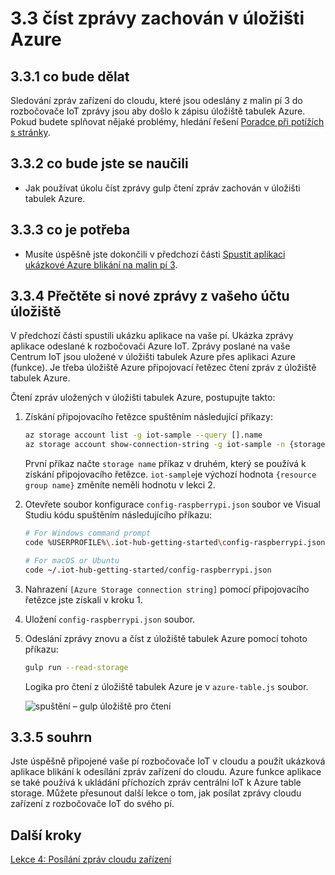 <properties
 pageTitle="Čtení zpráv zachován v úložišti Azure | Microsoft Azure"
 description="Zprávy zařízení do cloudu sledujte, jak se zapsat k Azure table storage."
 services="iot-hub"
 documentationCenter=""
 authors="shizn"
 manager="timlt"
 tags=""
 keywords=""/>

<tags
 ms.service="iot-hub"
 ms.devlang="multiple"
 ms.topic="article"
 ms.tgt_pltfrm="na"
 ms.workload="na"
 ms.date="10/21/2016"
 ms.author="xshi"/>

# <a name="33-read-messages-persisted-in-azure-storage"></a>3.3 číst zprávy zachován v úložišti Azure

## <a name="331-what-will-you-do"></a>3.3.1 co bude dělat

Sledování zpráv zařízení do cloudu, které jsou odeslány z malin pí 3 do rozbočovače IoT zprávy jsou aby došlo k zápisu úložiště tabulek Azure. Pokud budete splňovat nějaké problémy, hledání řešení [Poradce při potížích s stránky](iot-hub-raspberry-pi-kit-node-troubleshooting.md).

## <a name="332-what-will-you-learn"></a>3.3.2 co bude jste se naučili

- Jak používat úkolu číst zprávy gulp čtení zpráv zachován v úložišti tabulek Azure.

## <a name="333-what-do-you-need"></a>3.3.3 co je potřeba

- Musíte úspěšně jste dokončili v předchozí části [Spustit aplikaci ukázkové Azure blikání na malin pí 3](iot-hub-raspberry-pi-kit-node-lesson3-run-azure-blink.md).

## <a name="334-read-new-messages-from-your-storage-account"></a>3.3.4 Přečtěte si nové zprávy z vašeho účtu úložiště

V předchozí části spustili ukázku aplikace na vaše pí. Ukázka zprávy aplikace odeslané k rozbočovači Azure IoT. Zprávy poslané na vaše Centrum IoT jsou uložené v úložišti tabulek Azure přes aplikaci Azure (funkce). Je třeba úložiště Azure připojovací řetězec čtení zpráv z úložiště tabulek Azure.

Čtení zpráv uložených v úložišti tabulek Azure, postupujte takto:

1. Získání připojovacího řetězce spuštěním následující příkazy:

    ```bash
    az storage account list -g iot-sample --query [].name
    az storage account show-connection-string -g iot-sample -n {storage name}
    ```

    První příkaz načte `storage name` příkaz v druhém, který se používá k získání připojovacího řetězce. `iot-sample`je výchozí hodnota `{resource group name}` změníte neměli hodnotu v lekci 2.

2. Otevřete soubor konfigurace `config-raspberrypi.json` soubor ve Visual Studiu kódu spuštěním následujícího příkazu:

    ```bash
    # For Windows command prompt
    code %USERPROFILE%\.iot-hub-getting-started\config-raspberrypi.json

    # For macOS or Ubuntu
    code ~/.iot-hub-getting-started/config-raspberrypi.json
    ```

3. Nahrazení `[Azure Storage connection string]` pomocí připojovacího řetězce jste získali v kroku 1.
4. Uložení `config-raspberrypi.json` soubor.
5. Odeslání zprávy znovu a číst z úložiště tabulek Azure pomocí tohoto příkazu:

    ```bash
    gulp run --read-storage
    ```

    Logika pro čtení z úložiště tabulek Azure je v `azure-table.js` soubor.

    ![spuštění – gulp úložiště pro čtení](media/iot-hub-raspberry-pi-lessons/lesson3/gulp_read_message.png)

## <a name="335-summary"></a>3.3.5 souhrn

Jste úspěšně připojené vaše pí rozbočovače IoT v cloudu a použít ukázková aplikace blikání k odesílání zpráv zařízení do cloudu. Azure funkce aplikace se také používá k ukládání příchozích zpráv centrální IoT k Azure table storage. Můžete přesunout další lekce o tom, jak posílat zprávy cloudu zařízení z rozbočovače IoT do svého pí.

## <a name="next-steps"></a>Další kroky

[Lekce 4: Posílání zpráv cloudu zařízení](iot-hub-raspberry-pi-kit-node-lesson4-send-cloud-to-device-messages.md)
